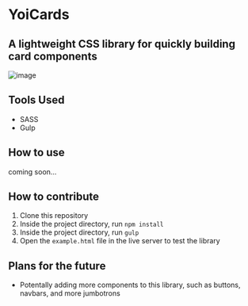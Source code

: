 # YoiCards
## A lightweight CSS library for quickly building card components

![image](https://github.com/Sajid2001/yoi-cards/assets/60523377/d43832ef-fc29-4960-90f3-d4d35f4686d4)

## Tools Used
* SASS
* Gulp

## How to use
coming soon...

## How to contribute
1. Clone this repository
2. Inside the project directory, run ```npm install```
3. Inside the project directory, run ```gulp```
4. Open the ```example.html``` file in the live server to test the library

## Plans for the future
* Potentally adding more components to this library, such as buttons, navbars, and more jumbotrons
